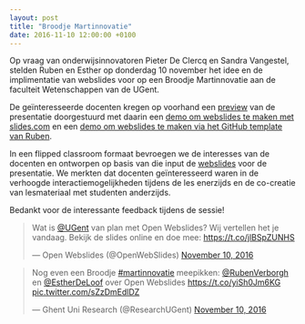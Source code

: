 ```yaml
---
layout: post
title: "Broodje Martinnovatie"
date: 2016-11-10 12:00:00 +0100
---
```

Op vraag van onderwijsinnovatoren Pieter De Clercq en Sandra Vangestel, stelden Ruben en Esther op donderdag 10 november het idee en de implimentatie van webslides voor op een Broodje Martinnovatie aan de faculteit Wetenschappen van de UGent.

De geïnteresseerde docenten kregen op voorhand een [preview](https://openwebslides.github.io/BroodjeMartinnovatie/Preview/) van de presentatie doorgestuurd met daarin een [demo om webslides te maken met slides.com](https://openwebslides.github.io/BroodjeMartinnovatie/Preview/#demoslides) en een [demo om webslides te maken via het GitHub template van Ruben](https://openwebslides.github.io/BroodjeMartinnovatie/Preview/#demogithub). 

In een flipped classroom formaat bevroegen we de interesses van de docenten en ontworpen op basis van die input de [webslides](https://openwebslides.github.io/BroodjeMartinnovatie/) voor de presentatie. We merkten dat docenten geïnteresseerd waren in de verhoogde interactiemogelijkheden tijdens de les enerzijds en de co-creatie van lesmateriaal met studenten anderzijds.

Bedankt voor de interessante feedback tijdens de sessie!

<blockquote class="twitter-tweet" data-lang="en"><p lang="nl" dir="ltr">Wat is <a href="https://twitter.com/ugent">@UGent</a> van plan met Open Webslides? Wij vertellen het je vandaag. Bekijk de slides online en doe mee: <a href="https://t.co/jlBSpZUNHS">https://t.co/jlBSpZUNHS</a></p>&mdash; Open Webslides (@OpenWebSlides) <a href="https://twitter.com/OpenWebSlides/status/796664466670841856">November 10, 2016</a></blockquote>
<script async src="//platform.twitter.com/widgets.js" charset="utf-8"></script>

<blockquote class="twitter-tweet" data-lang="en"><p lang="nl" dir="ltr">Nog even een Broodje <a href="https://twitter.com/hashtag/martinnovatie?src=hash">#martinnovatie</a> meepikken: <a href="https://twitter.com/RubenVerborgh">@RubenVerborgh</a> en <a href="https://twitter.com/EstherDeLoof">@EstherDeLoof</a> over Open Webslides <a href="https://t.co/yiSh0Jm6KG">https://t.co/yiSh0Jm6KG</a> <a href="https://t.co/sZzDmEdlDZ">pic.twitter.com/sZzDmEdlDZ</a></p>&mdash; Ghent Uni Research (@ResearchUGent) <a href="https://twitter.com/ResearchUGent/status/796670741173321728">November 10, 2016</a></blockquote>
<script async src="//platform.twitter.com/widgets.js" charset="utf-8"></script>